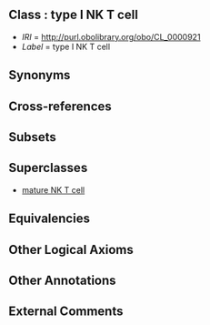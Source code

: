 
## Class : type I NK T cell

 * *IRI* = http://purl.obolibrary.org/obo/CL_0000921
 * *Label* = type I NK T cell

## Synonyms


## Cross-references


## Subsets


## Superclasses

 * [mature NK T cell](../../CL/14/CL_0000814.md)

## Equivalencies


## Other Logical Axioms


## Other Annotations


## External Comments

